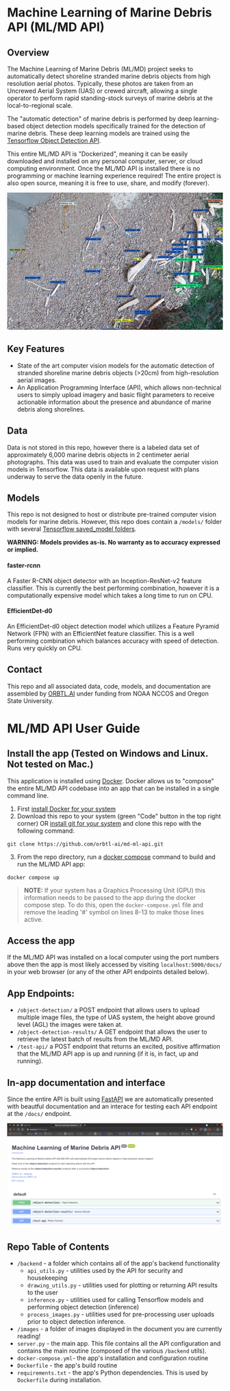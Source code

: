# Machine Learning of Marine Debris API (ML/MD API)
## Overview
The Machine Learning of Marine Debris (ML/MD) project seeks to automatically detect shoreline stranded marine debris objects from high resolution aerial photos. Typically, these photos are taken from an Uncrewed Aerial System (UAS) or crewed aircraft, allowing a single operator to perform rapid standing-stock surveys of marine debris at the local-to-regional scale.

The "automatic detection" of marine debris is performed by deep learning-based object detection models specifically trained for the detection of marine debris. These deep learning models are trained using the [Tensorflow Object Detection API](https://github.com/tensorflow/models/blob/master/research/object_detection/README.md).

This entire ML/MD API is "Dockerized", meaning it can be easily downloaded and installed on any personal computer, server, or cloud computing environment. Once the ML/MD API is installed there is no programming or machine learning experience required! The entire project is also open source, meaning it is free to use, share, and modify (forever). 

![An image showing detections of plastic, wood, and other manmade marine debris along a complex shoreline image.](https://github.com/orbtl-ai/md-ml-api/blob/main/images/api_demo_main.png)

## Key Features
 - State of the art computer vision models for the automatic detection of stranded shoreline marine debris objects (>20cm) from high-resolution aerial images.
 - An Application Programming Interface (API), which allows non-technical users to simply upload imagery and basic flight parameters to receive actionable information about the presence and abundance of marine debris along shorelines.

## Data
Data is not stored in this repo, however there is a labeled data set of approximately 6,000 marine debris objects in 2 centimeter aerial photographs. This data was used to train and evaluate the computer vision models in Tensorflow. This data is available upon request with plans underway to serve the data openly in the future.
## Models
This repo is not designed to host or distribute pre-trained computer vision models for marine debris. However, this repo does contain a ```/models/``` folder with several [Tensorflow saved_model folders](https://www.tensorflow.org/guide/saved_model).

**WARNING: Models provides as-is. No warranty as to accuracy expressed or implied.**

#### faster-rcnn
A Faster R-CNN object detector with an Inception-ResNet-v2 feature classifier. This is currently the best performing combination, however it is a computationally expensive model which takes a long time to run on CPU.
#### EfficientDet-d0
An EfficientDet-d0 object detection model which utilizes a Feature Pyramid Network (FPN) with an EfficientNet feature classifier. This is a well performing combination which balances accuracy with speed of detection. Runs very quickly on CPU.
## Contact
This repo and all associated data, code, models, and documentation are assembled by [ORBTL.AI](ross@orbtl.ai) under funding from NOAA NCCOS and Oregon State University.
# ML/MD API User Guide
## Install the app (Tested on Windows and Linux. Not tested on Mac.)
This application is installed using [Docker](https://www.docker.com/). Docker allows us to "compose" the entire ML/MD API codebase into an app that can be installed in a single command line. 

1. First [install Docker for your system](https://docs.docker.com/engine/install/)
2. Download this repo to your system (green "Code" button in the top right corner) OR [install git for your system](https://git-scm.com/) and clone this repo with the following command:
```
git clone https://github.com/orbtl-ai/md-ml-api.git
```
3. From the repo directory, run a [docker compose](https://docs.docker.com/compose/) command to build and run the ML/MD API app:
```
docker compose up
```
> **NOTE:** If your system has a Graphics Processing Unit (GPU) this information needs to be passed to the app during the docker compose step. To do this, open the ```docker-compose.yml``` file and remove the leading '#' symbol on lines 8-13 to make those lines active.

## Access the app
If the ML/MD API was installed on a local computer using the port numbers above then the app is most likely accessed by visiting ```localhost:5000/docs/``` in your web browser (or any of the other API endpoints detailed below).

## App Endpoints:
- ```/object-detection/``` a POST endpoint that allows users to upload multiple image files, the type of UAS system, the height above ground level (AGL) the images were taken at.
- ```/object-detection-results/``` A GET endpoint that allows the user to retrieve the latest batch of results from the ML/MD API.
- ```/test-api/``` a POST endpoint that returns an excited, positive affirmation that the ML/MD API app is up and running (if it is, in fact, up and running).

## In-app documentation and interface
Since the entire API is built using [FastAPI](https://fastapi.tiangolo.com/) we are automatically presented with beautful documentation and an interace for testing each API endpoint at the ```/docs/``` endpoint.

![An image showing the API's /docs/ page, which shows additional app info and a testing interface.](https://github.com/orbtl-ai/md-ml-api/blob/main/images/api_docs_v02.png)

## Repo Table of Contents
- ```/backend``` - a folder which contains all of the app's backend functionality
  - ```api_utils.py``` - utilities used by the API for security and housekeeping
  - ```drawing_utils.py``` - utilities used for plotting or returning API results to the user
  - ```inference.py``` - utilities used for calling Tensorflow models and performing object detection (inference)
  - ```process_images.py``` - utilities used for pre-processing user uploads prior to object detection inference.
- ```/images``` - a folder of images displayed in the document you are currently reading!
- ```server.py``` - the main app. This file contains all the API configuration and contains the main routine (composed of the various ```/backend``` utils).
- ```docker-compose.yml```- the app's installation and configuration routine
- ```Dockerfile``` - the app's build routine
- ```requirements.txt``` - the app's Python dependencies. This is used by ```Dockerfile``` during installation.

